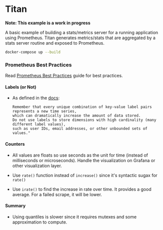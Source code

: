 # Titan

**Note: This example is a work in progress**

A basic example of building a stats/metrics server for a running application using Prometheus. Titan generates metrics/stats that are aggregated by a stats server routine and exposed to Prometheus.

```sh
docker-compose up --build

```


### Prometheus Best Practices

Read [Prometheus Best Practices](https://prometheus.io/docs/practices/) guide for best practices.

#### Labels (or Not)

* As defined in the [docs](https://prometheus.io/docs/practices/naming/#labels):

  ```
  Remember that every unique combination of key-value label pairs represents a new time series,
  which can dramatically increase the amount of data stored.
  Do not use labels to store dimensions with high cardinality (many different label values),
  such as user IDs, email addresses, or other unbounded sets of values."
  ```

#### Counters

* All values are floats so use seconds as the unit for time (instead of milliseconds or microseconds).
Handle the visualization on Grafana or other visualization layer.

* Use `rate()` function instead of `increase()` since it's syntactic sugax for `rate()`

* Use `irate()` to find the increase in rate over time. It provides a good average. For a failed scrape, it will be lower.

#### Summary
* Using quantiles is slower since it requires mutexes and some approximation to compute.
